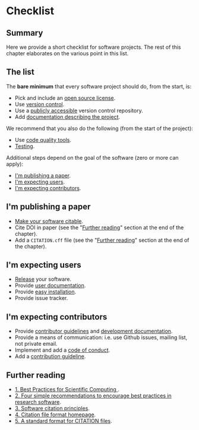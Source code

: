 # Checklist

## Summary
Here we provide a short checklist for software projects. The rest of this chapter elaborates on the various point in this list.

## The list

The __bare minimum__ that every software project should do, from the start, is:
* Pick and include an [open source license](/licensing/01/softwarelicenses).
* Use [version control](/version_control/version_control).
* Use a [publicly accessible](/open_research/02/opensourcesoftware) version control repository.
* Add [documentation describing the project](/documentation/documenation#Project_Documentation).

We recommend that you also do the following (from the start of the project):
* Use [code quality tools](/code_quality/code_quality).
* [Testing](/testing/testing).

Additional steps depend on the goal of the software (zero or more can apply):
* [I'm publishing a paper](#im-publishing-a-paper).
* [I'm expecting users](#im-expecting-users).
* [I'm expecting contributors](#im-expecting-contributors).

## I'm publishing a paper

* [Make your software citable](/software_checklist/01/making_software_citable).
* Cite DOI in paper (see the "[Further reading](#further-reading)" section at the end of the chapter).
* Add a `CITATION.cff` file (see the "[Further reading](#further-reading)" section at the end of the chapter).


## I'm expecting users

* [Release](/software_checklist/02/releases) your software.
* Provide [user documentation](/documentation/documenation#Project_Documentation).
* Provide [easy installation](/software_checklist/02/releases#one-command-install).
* Provide issue tracker.

## I'm expecting contributors

* Provide [contributor guidelines](/documentation/documenation#CONTRIBUTING) and [development documentation](/documentation/documenation#Code_Documentation).
* Provide a means of communication: i.e. use Github issues, mailing list, not private email.
* Implement and add a [code of conduct](/collaborating_github/3/getting_contributors#code-of-conduct).
* Add a [contribution guideline](/collaborating_github/3/getting_contributors#code-of-conduct).


## Further reading
- [1. Best Practices for Scientific Computing
](https://journals.plos.org/plosbiology/article?id=10.1371/journal.pbio.1001745).
- [2. Four simple recommendations to encourage best practices in research software](https://www.ncbi.nlm.nih.gov/pmc/articles/PMC5490478/).
- [3. Software citation principles](https://www.force11.org/software-citation-principles).
- [4. Citation file format homepage](https://citation-file-format.github.io).
- [5. A standard format for CITATION files](https://software.ac.uk/blog/2017-12-12-standard-format-citation-files).
